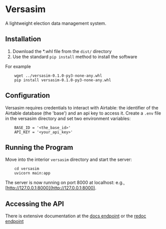 # Versasim
A lightweight election data management system.


## Installation
1. Download the *.whl file from the `dist/` directory
2. Use the standard `pip install` method to install the software

For example

``` shell
    wget ../versasim-0.1.0-py3-none-any.whl
    pip install versasim-0.1.0-py3-none-any.whl
```

## Configuration
Versasim requires credentials to interact with Airtable: the identifier of the Airtable database (the 'base') and an api key to access it. Create a `.env` file in the versasim directory and set two environment variables:

``` text
    BASE_ID = '<the_base_id>'
    API_KEY = '<your_api_key>'
```

## Running the Program
Move into the interior `versasim` directory and start the server:

``` shell
    cd versasim
    uvicorn main:app
```

The server is now running on port 8000 at localhost: e.g., [http://127.0.0.1:8000](http://127.0.0.1:8000).

## Accessing the API
There is extensive documentation at the [docs endpoint](http://127.0.0.1:8000/docs) or the [redoc endpoint](http://127.0.0.1:8000/redoc)
